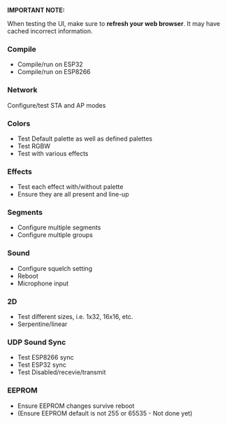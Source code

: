 
**IMPORTANT NOTE:**

When testing the UI, make sure to **refresh your web browser**. It may have cached incorrect information.


### Compile
* Compile/run on ESP32
* Compile/run on ESP8266

### Network
Configure/test STA and AP modes

### Colors
* Test Default palette as well as defined palettes
* Test RGBW
* Test with various effects

### Effects
* Test each effect with/without palette
* Ensure they are all present and line-up

### Segments
* Configure multiple segments
* Configure multiple groups

### Sound
* Configure squelch setting
* Reboot
* Microphone input

### 2D
* Test different sizes, i.e. 1x32, 16x16, etc.
* Serpentine/linear

### UDP Sound Sync
* Test ESP8266 sync
* Test ESP32 sync
* Test Disabled/recevie/transmit

### EEPROM
* Ensure EEPROM changes survive reboot
* (Ensure EEPROM default is not 255 or 65535 - Not done yet)
